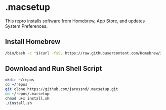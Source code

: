 # .macsetup

This repro installs software from Homebrew, App Store, and updates System Preferences.

## Install Homebrew

```bash
/bin/bash -c "$(curl -fsSL https://raw.githubusercontent.com/Homebrew/install/HEAD/install.sh)"
```

## Download and Run Shell Script

```bash
mkdir ~/repos
cd ~/repos
git clone https://github.com/jarossnd/.macsetup.git
cd ~/repos/.macsetup
chmod u+x install.sh
./install.sh
```
